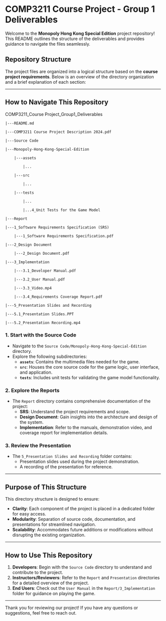 # COMP3211 Course Project - Group 1 Deliverables

Welcome to the **Monopoly Hong Kong Special Edition** project repository! 
This README outlines the structure of the deliverables and provides guidance to navigate the files seamlessly.

## Repository Structure

The project files are organized into a logical structure based on the **course project requirements**. Below is an overview of the directory organization and a brief explanation of each section:

---

## How to Navigate This Repository
COMP3211_Course Project_Group1_Deliverables

`|---README.md`

`|---COMP3211 Course Project Description 2024.pdf`

`|---Source Code`

	|---Monopoly-Hong-Kong-Special-Edition
	
		|---assets
		
			|...
			
		|---src
		
			|...
			
		|---tests
		
			|...
			
			|...4_Unit Tests for the Game Model
			
`|---Report`

	|---1_Software Requirements Specification (SRS)
	
		|---1_Software Requirements Specification.pdf
		
	|---2_Design Document
	
		|---2_Design Document.pdf
		
	|---3_Implementation
	
		|---3.1_Developer Manual.pdf
		
		|---3.2_User Manual.pdf
		
		|---3.3_Video.mp4
		
		|---3.4_Requirements Coverage Report.pdf
		
`|---5_Presentation Slides and Recording`

	|---5.1_Presentation Slides.PPT
	
	|---5.2_Presentation Recording.mp4
### 1. **Start with the Source Code**
   - Navigate to the `Source Code/Monopoly-Hong-Kong-Special-Edition` directory.
   - Explore the following subdirectories:
     - **`assets`**: Contains the multimedia files needed for the game.
     - **`src`**: Houses the core source code for the game logic, user interface, and application.
     - **`tests`**: Includes unit tests for validating the game model functionality.

### 2. **Explore the Reports**
   - The `Report` directory contains comprehensive documentation of the project:
     - **SRS**: Understand the project requirements and scope.
     - **Design Document**: Gain insights into the architecture and design of the system.
     - **Implementation**: Refer to the manuals, demonstration video, and coverage report for implementation details.

### 3. **Review the Presentation**
   - The `5_Presentation Slides and Recording` folder contains:
     - Presentation slides used during the project demonstration.
     - A recording of the presentation for reference.

---

## Purpose of This Structure

This directory structure is designed to ensure:
- **Clarity**: Each component of the project is placed in a dedicated folder for easy access.
- **Modularity**: Separation of source code, documentation, and presentations for streamlined navigation.
- **Scalability**: Accommodates future additions or modifications without disrupting the existing organization.

---

## How to Use This Repository

1. **Developers**: Begin with the `Source Code` directory to understand and contribute to the project.
2. **Instructors/Reviewers**: Refer to the `Report` and `Presentation` directories for a detailed overview of the project.
3. **End Users**: Check out the `User Manual` in the `Report/3_Implementation` folder for guidance on playing the game.

---

Thank you for reviewing our project! If you have any questions or suggestions, feel free to reach out.

 